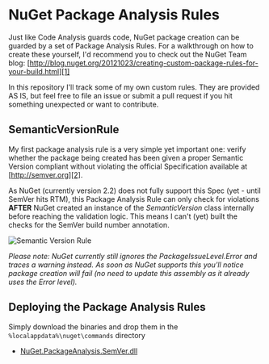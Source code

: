NuGet Package Analysis Rules
============================

Just like Code Analysis guards code, NuGet package creation can be guarded by a set of Package Analysis Rules.
For a walkthrough on how to create these yourself, I'd recommend you to check out the NuGet Team blog: [http://blog.nuget.org/20121023/creating-custom-package-rules-for-your-build.html][1]

In this repository I'll track some of my own custom rules. They are provided AS IS, but feel free to file an issue or submit a pull request if you hit something unexpected or want to contribute.

SemanticVersionRule
-------------------

My first package analysis rule is a very simple yet important one: verify whether the package being created has been given a proper Semantic Version compliant without violating the official Specification available at [http://semver.org][2].

As NuGet (currently version 2.2) does not fully support this Spec (yet - until SemVer hits RTM), this Package Analysis Rule can only check for violations **AFTER** NuGet created an instance of the *SemanticVersion* class internally before reaching the validation logic. This means I can't (yet) built the checks for the SemVer build number annotation.

![Semantic Version Rule](https://raw.github.com/xavierdecoster/NuGet.PackageAnalysis/master/Images/SemanticVersionRule.png)

*Please note: NuGet currently still ignores the PackageIssueLevel.Error and traces a warning instead. As soon as NuGet supports this you'll notice package creation will fail (no need to update this assembly as it already uses the Error level).*

Deploying the Package Analysis Rules
------------------------------------
Simply download the binaries and drop them in the `%localappdata%\nuget\commands` directory
* [NuGet.PackageAnalysis.SemVer.dll][3]

[1]:http://blog.nuget.org/20121023/creating-custom-package-rules-for-your-build.html
[2]:http://semver.org
[3]:https://github.com/xavierdecoster/NuGet.PackageAnalysis/raw/master/Drops/NuGet.PackageAnalysis.SemVer.dll
